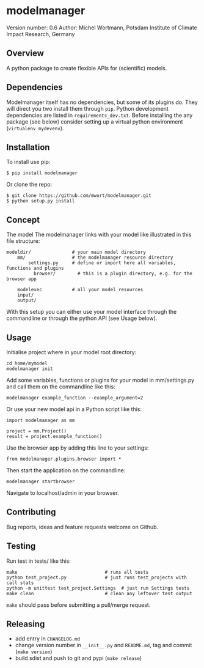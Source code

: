 modelmanager
===============================

Version number: 0.6
Author: Michel Wortmann, Potsdam Institute of Climate Impact Research, Germany

Overview
--------

A python package to create flexible APIs for (scientific) models.


Dependencies
------------
Modelmanager itself has no dependencies, but some of its plugins do. They will
direct you two install them through `pip`.
Python development dependencies are listed in `requirements_dev.txt`. Before
installing the any package (see below) consider setting up a virtual python
environment (`virtualenv mydevenv`).

Installation
--------------------

To install use pip:

    $ pip install modelmanager


Or clone the repo:

    $ git clone https://github.com/mwort/modelmanager.git
    $ python setup.py install


Concept
-------
The model
The modelmanager links with your model like illustrated in this file structure:
```
modeldir/               # your main model directory
    mm/                 # the modelmanager resource directory
        settings.py     # define or import here all variables, functions and plugins
	      browser/        # this is a plugin directory, e.g. for the browser app

    modelexec           # all your model resources
    input/
    output/
```
With this setup you can either use your model interface through the commandline
or through the python API (see Usage below).


Usage
-----

Initialise project where in your model root directory:
```
cd home/mymodel
modelmanager init
```
Add some variables, functions or plugins for your model in mm/settings.py and
call them on the commandline like this:
```
modelmanager example_function --example_argument=2
```
Or use your new model api in a Python script like this:
```
import modelmanager as mm

project = mm.Project()
result = project.example_function()
```

Use the browser app by adding this line to your settings:
```
from modelmanager.plugins.browser import *
```
Then start the application on the commandline:
```
modelmanager startbrowser
```
Navigate to localhost/admin in your browser.


Contributing
------------
Bug reports, ideas and feature requests welcome on Github.

## Testing
Run test in tests/ like this:
```
make                                # runs all tests
python test_project.py              # just runs test_projects with call stats
python -m unittest test_project.Settings  # just run Settings tests
make clean                          # clean any leftover test output
```
`make` should pass before submitting a pull/merge request.


Releasing
---------
- add entry in `CHANGELOG.md`
- change version number in `__init__.py` and `README.md`, tag and commit (`make version`)
- build sdist and push to git and pypi (`make release`)
